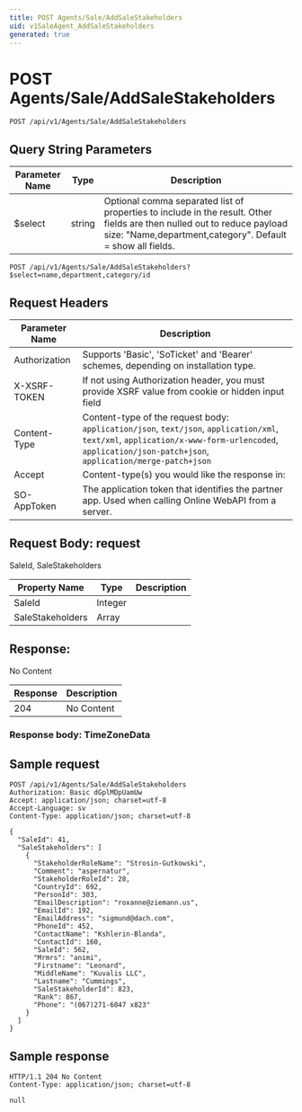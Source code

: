 ```yaml
---
title: POST Agents/Sale/AddSaleStakeholders
uid: v1SaleAgent_AddSaleStakeholders
generated: true
---
```


# POST Agents/Sale/AddSaleStakeholders

```http
POST /api/v1/Agents/Sale/AddSaleStakeholders
```









## Query String Parameters

| Parameter Name | Type |  Description |
|----------------|------|--------------|
| $select | string |  Optional comma separated list of properties to include in the result. Other fields are then nulled out to reduce payload size: "Name,department,category". Default = show all fields. |

```http
POST /api/v1/Agents/Sale/AddSaleStakeholders?$select=name,department,category/id
```


## Request Headers

| Parameter Name | Description |
|----------------|-------------|
| Authorization  | Supports 'Basic', 'SoTicket' and 'Bearer' schemes, depending on installation type. |
| X-XSRF-TOKEN   | If not using Authorization header, you must provide XSRF value from cookie or hidden input field |
| Content-Type | Content-type of the request body: `application/json`, `text/json`, `application/xml`, `text/xml`, `application/x-www-form-urlencoded`, `application/json-patch+json`, `application/merge-patch+json` |
| Accept         | Content-type(s) you would like the response in:  |
| SO-AppToken | The application token that identifies the partner app. Used when calling Online WebAPI from a server. |

## Request Body: request 

SaleId, SaleStakeholders 

| Property Name | Type |  Description |
|----------------|------|--------------|
| SaleId | Integer |  |
| SaleStakeholders | Array |  |

## Response:

No Content

| Response | Description |
|----------------|-------------|
| 204 | No Content |

### Response body: TimeZoneData


## Sample request

```http!
POST /api/v1/Agents/Sale/AddSaleStakeholders
Authorization: Basic dGplMDpUamUw
Accept: application/json; charset=utf-8
Accept-Language: sv
Content-Type: application/json; charset=utf-8

{
  "SaleId": 41,
  "SaleStakeholders": [
    {
      "StakeholderRoleName": "Strosin-Gutkowski",
      "Comment": "aspernatur",
      "StakeholderRoleId": 28,
      "CountryId": 692,
      "PersonId": 303,
      "EmailDescription": "roxanne@ziemann.us",
      "EmailId": 192,
      "EmailAddress": "sigmund@dach.com",
      "PhoneId": 452,
      "ContactName": "Kshlerin-Blanda",
      "ContactId": 160,
      "SaleId": 562,
      "Mrmrs": "animi",
      "Firstname": "Leonard",
      "MiddleName": "Kuvalis LLC",
      "Lastname": "Cummings",
      "SaleStakeholderId": 823,
      "Rank": 867,
      "Phone": "(067)271-6047 x823"
    }
  ]
}
```

## Sample response

```http_
HTTP/1.1 204 No Content
Content-Type: application/json; charset=utf-8

null
```